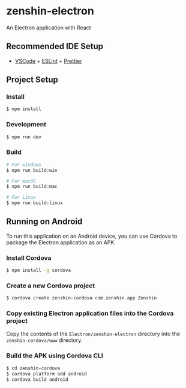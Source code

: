 # zenshin-electron

An Electron application with React

## Recommended IDE Setup

- [VSCode](https://code.visualstudio.com/) + [ESLint](https://marketplace.visualstudio.com/items?itemName=dbaeumer.vscode-eslint) + [Prettier](https://marketplace.visualstudio.com/items?itemName=esbenp.prettier-vscode)

## Project Setup

### Install

```bash
$ npm install
```

### Development

```bash
$ npm run dev
```

### Build

```bash
# For windows
$ npm run build:win

# For macOS
$ npm run build:mac

# For Linux
$ npm run build:linux
```

## Running on Android

To run this application on an Android device, you can use Cordova to package the Electron application as an APK.

### Install Cordova

```bash
$ npm install -g cordova
```

### Create a new Cordova project

```bash
$ cordova create zenshin-cordova com.zenshin.app Zenshin
```

### Copy existing Electron application files into the Cordova project

Copy the contents of the `Electron/zenshin-electron` directory into the `zenshin-cordova/www` directory.

### Build the APK using Cordova CLI

```bash
$ cd zenshin-cordova
$ cordova platform add android
$ cordova build android
```

